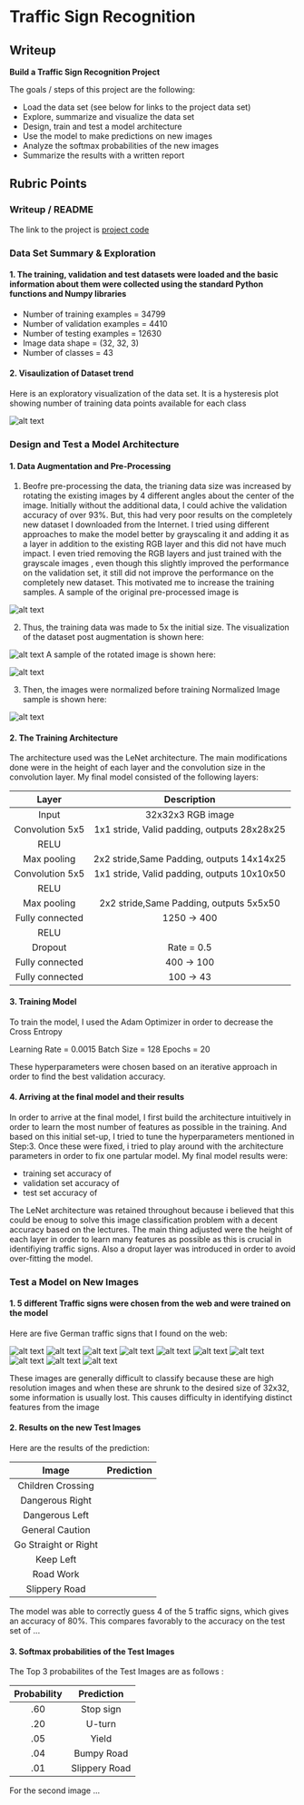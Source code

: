 # **Traffic Sign Recognition** 

## Writeup



**Build a Traffic Sign Recognition Project**

The goals / steps of this project are the following:
* Load the data set (see below for links to the project data set)
* Explore, summarize and visualize the data set
* Design, train and test a model architecture
* Use the model to make predictions on new images
* Analyze the softmax probabilities of the new images
* Summarize the results with a written report


[//]: # (Image References)

[image1]: ./examples/Hysteresis_plot.jpg "Visualization"
[image2]: ./examples/Pre-process_ex.jpg "Initial Image before pre-processing"
[image3]: ./examples/Post_Augmentation_Hysteresis_plot.jpg "Post Augmentation Visualization"
[image4]: ./examples/Rotated_Image.jpg "Rotated Image"
[image5]: ./new_test_images/children-crossing.jpg "Children Crossing"
[image6]: ./new_test_images/dang_right.jpg "Dangerous Right"
[image7]: ./new_test_images/dang_left.jpg "Dangerous Left"
[image8]: ./new_test_images/gen_Caution.jpg "General Caution"
[image9]: ./new_test_images/go_straight_or_right.jpg "Go Straight or Right"
[image10]: ./new_test_images/keep_left.jpg "Keep Left"
[image11]: ./new_test_images/road_work.jpg "Road Work"
[image12]: ./new_test_images/road_work_1.jpg "Keep Left"
[image13]: ./new_test_images/slippery_road.jpg "Slippery Road"
[image14]: ./new_test_images/slippery_road_1.jpg "Slippery Road"


## Rubric Points

### Writeup / README


The link to the project is [project code](https://github.com/rrsaikarthik3/Project_3_Classifying_Traffic_signs/blob/master/Traffic_Sign_Classifier.ipynb)

### Data Set Summary & Exploration

#### 1. The training, validation and test datasets were loaded and the basic information about them were collected using the standard Python functions and Numpy libraries


* Number of training examples = 34799
* Number of validation examples = 4410
* Number of testing examples = 12630
* Image data shape = (32, 32, 3)
* Number of classes = 43

#### 2. Visaulization of Dataset trend

Here is an exploratory visualization of the data set. It is a hysteresis plot showing number of training data points available for each class

![alt text][image1]

### Design and Test a Model Architecture

#### 1. Data Augmentation and Pre-Processing
1. Beofre pre-processing the data, the trianing data size was increased by rotating the existing images by 4 different angles about the center of the image. Initially without the additional data, I could achive the validation accuracy of over 93%. But, this had very poor results on the completely new dataset I downloaded from the Internet. I tried using different approaches to make the model better by grayscaling it and adding it as a layer in addition to the existing RGB layer and this did not have much impact. I even tried removing the RGB layers and just trained with the grayscale images , even though this slightly improved the performance on the validation set, it still did not improve the performance on the completely new dataset. This motivated me to increase the training samples. 
A sample of the original pre-processed image is 

![alt text][image2]

2. Thus, the training data was made to 5x the initial size. 
The visualization of the dataset post augmentation is shown here:

![alt text][image3]
A sample of the rotated image is shown here: 

![alt text][image4]

3. Then, the images were normalized before training
Normalized Image sample is shown here:

![alt text][image5]





#### 2. The Training Architecture

The architecture used was the LeNet architecture. The main modifications done were in the height of each layer and the convolution size in the convolution layer.
My final model consisted of the following layers:

| Layer         		|     Description	        					| 
|:---------------------:|:---------------------------------------------:| 
| Input         		| 32x32x3 RGB image   							| 
| Convolution 5x5     	| 1x1 stride, Valid padding, outputs 28x28x25 	|
| RELU					|												|
| Max pooling	      	| 2x2 stride,Same Padding,  outputs 14x14x25 				|
| Convolution 5x5	    |  1x1 stride, Valid padding, outputs 10x10x50     									|
| RELU					|												|
| Max pooling	      	| 2x2 stride,Same Padding,  outputs 5x5x50 				|
| Fully connected		| 1250 -> 400        									|
| RELU					|												|
| Dropout				|	 Rate = 0.5											|
| Fully connected		| 400 -> 100        									|
| Fully connected		| 100 -> 43        									|

 


#### 3. Training Model
To train the model, I used the Adam Optimizer in order to decrease the Cross Entropy 

Learning Rate = 0.0015
Batch Size = 128
Epochs = 20

These hyperparameters were chosen based on an iterative approach in order to find the best validation accuracy.

#### 4. Arriving at the final model and their results

In order to arrive at the final model, I first build the architecture intuitively in order to learn the most number of features as possible in the training. And based on this initial set-up, I tried to tune the hyperparameters mentioned in Step:3.
Once these were fixed, i tried to play around with the architecture parameters in order to fix one partular model. 
My final model results were:
* training set accuracy of 
* validation set accuracy of  
* test set accuracy of 

The LeNet architecture was retained throughout because i believed that this could be enoug to solve this image classification problem with a decent accuracy based on the lectures. The main thing adjusted were the height of each layer in order to learn many features as possible as this is crucial in identifiying traffic signs. Also a droput layer was introduced in order to avoid over-fitting the model.

### Test a Model on New Images

#### 1. 5 different Traffic signs were chosen from the web and were trained on the model

Here are five German traffic signs that I found on the web:

![alt text][image5] ![alt text][image6] ![alt text][image7]
![alt text][image8] ![alt text][image9] ![alt text][image10]
![alt text][image11] ![alt text][image12] ![alt text][image13]
![alt text][image14]


These images are generally difficult to classify because these are high resolution images and when these are shrunk to the desired size of 32x32, some information is usually lost. This causes difficulty in identifying distinct features from the image

#### 2. Results on the new Test Images

Here are the results of the prediction:

| Image			        |     Prediction	        					| 
|:---------------------:|:---------------------------------------------:| 
| Children Crossing     		|  									| 
| Dangerous Right     			| 										|
| Dangerous Left					| 											|
| General Caution	      		| 				 				|
| Go Straight or Right	|      							|
| Keep Left    		|  									| 
| Road Work    			| 										|
| Slippery Road				|											|




The model was able to correctly guess 4 of the 5 traffic signs, which gives an accuracy of 80%. This compares favorably to the accuracy on the test set of ...

#### 3. Softmax probabilities of the Test Images

The Top 3 probabilites of the Test Images are as follows :

| Probability         	|     Prediction	        					| 
|:---------------------:|:---------------------------------------------:| 
| .60         			| Stop sign   									| 
| .20     				| U-turn 										|
| .05					| Yield											|
| .04	      			| Bumpy Road					 				|
| .01				    | Slippery Road      							|


For the second image ... 


